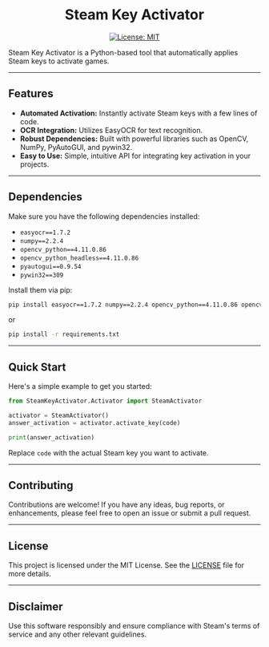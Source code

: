 <div align="center">
  <h1>Steam Key Activator</h1>
</div>

<div align="center">
  <a href="LICENSE"><img src="https://img.shields.io/badge/License-MIT-blue.svg" alt="License: MIT"></a>
</div>


Steam Key Activator is a Python-based tool that automatically applies Steam keys to activate games.

---

## Features

- **Automated Activation:** Instantly activate Steam keys with a few lines of code.
- **OCR Integration:** Utilizes EasyOCR for text recognition.
- **Robust Dependencies:** Built with powerful libraries such as OpenCV, NumPy, PyAutoGUI, and pywin32.
- **Easy to Use:** Simple, intuitive API for integrating key activation in your projects.

---

## Dependencies

Make sure you have the following dependencies installed:

- `easyocr==1.7.2`
- `numpy==2.2.4`
- `opencv_python==4.11.0.86`
- `opencv_python_headless==4.11.0.86`
- `pyautogui==0.9.54`
- `pywin32==309`

Install them via pip:

```bash
pip install easyocr==1.7.2 numpy==2.2.4 opencv_python==4.11.0.86 opencv_python_headless==4.11.0.86 pyautogui==0.9.54 pywin32==309
```
or
```bash
pip install -r requirements.txt
```

---

## Quick Start

Here's a simple example to get you started:

```python
from SteamKeyActivator.Activator import SteamActivator

activator = SteamActivator() 
answer_activation = activator.activate_key(code) 

print(answer_activation)
```

Replace `code` with the actual Steam key you want to activate.

---

## Contributing

Contributions are welcome! If you have any ideas, bug reports, or enhancements, please feel free to open an issue or submit a pull request.

---

## License

This project is licensed under the MIT License. See the [LICENSE](LICENSE) file for more details.

---

## Disclaimer

Use this software responsibly and ensure compliance with Steam's terms of service and any other relevant guidelines.
